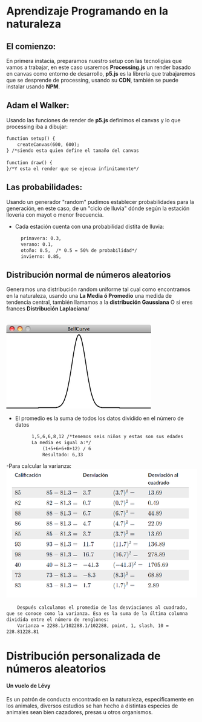 # Aprendizaje Programando en la naturaleza

## El comienzo:

En primera instacia, preparamos nuestro setup con las tecnoligías que vamos a trabajar, en este caso usaremos **Processing.js** un render basado en canvas como entorno de desarrollo, **p5.js** es la librería que trabajaremos que se desprende de processing, usando su **CDN**, también se puede instalar usando **NPM**.

## Adam el Walker:

Usando las funciones de render de **p5.js** definimos el canvas y lo que processing iba a dibujar:

    function setup() {
        createCanvas(600, 600);
    } /*siendo esta quien define el tamaño del canvas

    function draw() {
    }/*Y esta el render que se ejecua infinitamente*/

## Las probabilidades:

Usando un generador "random" pudimos establecer probabilidades para la generación, en este caso, de un "ciclo de lluvia" dónde según la estación llovería con mayot o menor frecuencia.

- Cada estación cuenta con una probabilidad distita de lluvia:

        primavera: 0.3,
        verano: 0.1,
        otoño: 0.5,  /* 0.5 = 50% de probabilidad*/
        invierno: 0.85,

## Distribución normal de números aleatorios

Generamos una distribución random uniforme tal cual como encontramos en la naturaleza, usando una **La Media ó Promedio** una medida de tendencia central, también llamamos a la **distribución Gaussiana** O si eres frances **Distribución Laplaciana**/  
<br></br>
![Texto alternativo](./src/img-readme/curva-gaussiana.png)

- El promedio es la suma de todos los datos dividido en el número de datos

            1,5,6,6,8,12 /*tenemos seis niños y estas son sus edades
            La media es igual a:*/
                (1+5+6+6+8+12) / 6
                Resultado: 6,33
-Para calcular la varianza:
![Texto alternativo](./src/img-readme/desviacion.png)

        Después calculamos el promedio de las desviaciones al cuadrado, que se conoce como la varianza. Esa es la suma de la última columna dividida entre el número de renglones:
        Varianza = 2288.1/102288.1/102288, point, 1, slash, 10 = 228.81228.81


# Distribución personalizada de números aleatorios

#### Un vuelo de Lévy

Es un patrón de conducta encontrado en la naturaleza, especificamente en los animales, diversos estudios se han hecho a distintas especies de animales sean bien cazadores, presas u otros organismos.

